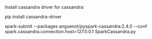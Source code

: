 
Install cassandra driver for cassandra:

pip install cassandra-driver


spark-submit --packages anguenot/pyspark-cassandra:2.4.0  --conf spark.cassandra.connection.host=127.0.0.1 SparkCassandra.py <cassandra hostname> <cassandra port> <cassandra keyspace>

